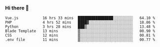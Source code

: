 ### Hi there 👋

<!--START_SECTION:waka-->

```text
Vue.js           16 hrs 33 mins  ████████████████░░░░░░░░░   64.10 %
PHP              4 hrs 52 mins   ████▓░░░░░░░░░░░░░░░░░░░░   18.86 %
Python           3 hrs 28 mins   ███▒░░░░░░░░░░░░░░░░░░░░░   13.48 %
Blade Template   13 mins         ▒░░░░░░░░░░░░░░░░░░░░░░░░   00.90 %
CSS              12 mins         ▒░░░░░░░░░░░░░░░░░░░░░░░░   00.81 %
.env file        11 mins         ▒░░░░░░░░░░░░░░░░░░░░░░░░   00.77 %
```

<!--END_SECTION:waka-->

<!--
**Jonas-VanHaeken/Jonas-VanHaeken** is a ✨ _special_ ✨ repository because its `README.md` (this file) appears on your GitHub profile.

Here are some ideas to get you started:

- 🔭 I’m currently working on ...
- 🌱 I’m currently learning ...
- 👯 I’m looking to collaborate on ...
- 🤔 I’m looking for help with ...
- 💬 Ask me about ...
- 📫 How to reach me: ...
- 😄 Pronouns: ...
- ⚡ Fun fact: ...
-->
